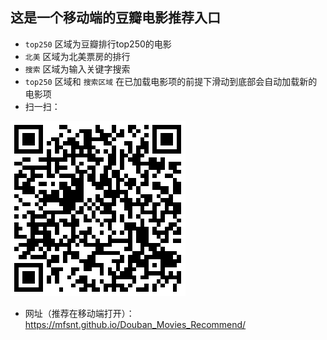 ## 这是一个移动端的豆瓣电影推荐入口
- `top250` 区域为豆瓣排行top250的电影
- `北美` 区域为北美票房的排行
- `搜索` 区域为输入关键字搜索
- `top250` 区域和 `搜索区域` 在已加载电影项的前提下滑动到底部会自动加载新的电影项
- 扫一扫：

<img src="./豆瓣推荐电影入口.png">

- 网址（推荐在移动端打开）：https://mfsnt.github.io/Douban_Movies_Recommend/